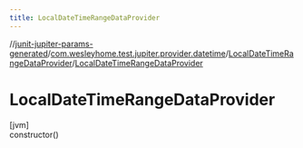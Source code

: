 ```yaml
---
title: LocalDateTimeRangeDataProvider
---
```

//[junit-jupiter-params-generated](../../../index.html)/[com.wesleyhome.test.jupiter.provider.datetime](../index.html)/[LocalDateTimeRangeDataProvider](index.html)/[LocalDateTimeRangeDataProvider](-local-date-time-range-data-provider.html)



# LocalDateTimeRangeDataProvider



[jvm]\
constructor()




